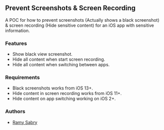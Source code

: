 ## Prevent Screenshots & Screen Recording

A POC for how to prevent screenshots (Actually shows a black screenshot) & screen recording (Hide sensitive content) for an iOS app with sensitive information.

### Features
- Show black view screenshot.
- Hide all content when start screen recording.
- Hide all content when switching between apps.

### Requirements
- Black screenshots works from iOS 13+.
- Hide content in screen recording works from iOS 11+.
- Hide content on app switching working on iOS 2+.

### Authors

- [Ramy Sabry](https://www.linkedin.com/in/ramy-aiman-sabry-153770117/)

